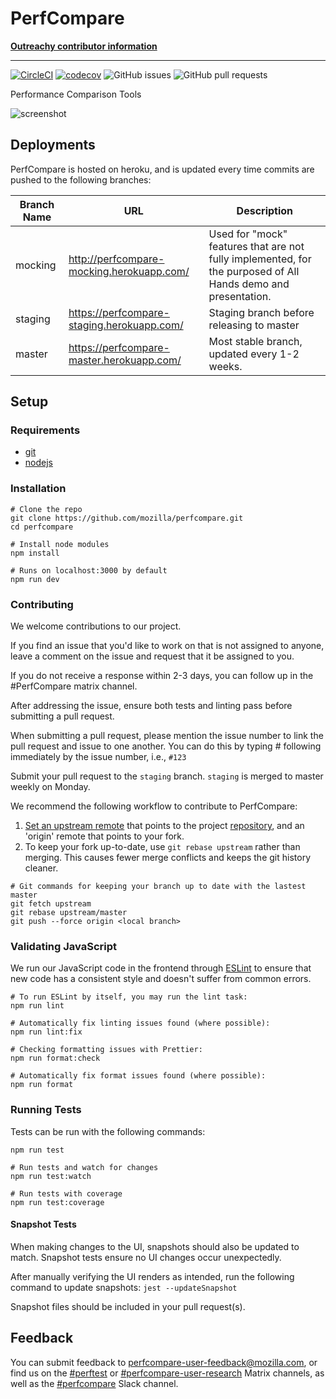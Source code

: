 # PerfCompare

**[Outreachy contributor information](https://docs.google.com/document/d/1NLKAR5B2Rc80lRUYWzU2ISrQCQhR4VsW5Qkz1hxE5n8/edit?usp=sharing)**
_____

[![CircleCI](https://circleci.com/gh/mozilla/perfcompare/tree/master.svg?style=shield)](https://circleci.com/gh/mozilla/perfcompare/tree/beta)
[![codecov](https://codecov.io/gh/mozilla/perfcompare/branch/master/graph/badge.svg?token=XHP440JFDQ)](https://codecov.io/gh/mozilla/perfcompare)
![GitHub issues](https://img.shields.io/github/issues/mozilla/perfcompare)
![GitHub pull requests](https://img.shields.io/github/issues-pr/mozilla/perfcompare)

Performance Comparison Tools

![screenshot](screenshot.png)

## Deployments

PerfCompare is hosted on heroku, and is updated every time commits are pushed to the following branches:

| Branch Name | URL                                        | Description                                                                                                   |
| ----------- | ------------------------------------------ | ------------------------------------------------------------------------------------------------------------- |
| mocking     | http://perfcompare-mocking.herokuapp.com/  | Used for "mock" features that are not fully implemented, for the purposed of All Hands demo and presentation. |
| staging     | https://perfcompare-staging.herokuapp.com/ | Staging branch before releasing to master                                                                     |
| master      | https://perfcompare-master.herokuapp.com/  | Most stable branch, updated every 1-2 weeks.                                                                  |

## Setup

### Requirements
- [git](https://git-scm.com/book/en/v2/Getting-Started-Installing-Git)
- [nodejs](https://nodejs.org/en/download/)

### Installation

```
# Clone the repo
git clone https://github.com/mozilla/perfcompare.git
cd perfcompare

# Install node modules
npm install

# Runs on localhost:3000 by default
npm run dev
```

### Contributing

We welcome contributions to our project.

If you find an issue that you'd like to work on that is not assigned to anyone, leave a comment on the issue and request that it be assigned to you.

If you do not receive a response within 2-3 days, you can follow up in the #PerfCompare matrix channel.

After addressing the issue, ensure both tests and linting pass before submitting a pull request.

When submitting a pull request, please mention the issue number to link the pull request and issue to one another. You can do this by typing # following immediately by the issue number, i.e., `#123`

Submit your pull request to the `staging` branch. `staging` is merged to master weekly on Monday.

We recommend the following workflow to contribute to PerfCompare:

1. [Set an upstream remote](https://docs.github.com/en/get-started/getting-started-with-git/managing-remote-repositories/) that points to the project [repository](https://github.com/mozilla/perfcompare.git), and an 'origin' remote that points to your fork.
2. To keep your fork up-to-date, use `git rebase upstream` rather than merging. This causes fewer merge conflicts and keeps the git history cleaner.

```
# Git commands for keeping your branch up to date with the lastest master
git fetch upstream
git rebase upstream/master
git push --force origin <local branch>
```

### Validating JavaScript

We run our JavaScript code in the frontend through [ESLint](https://eslint.org/) to ensure that new code has a consistent style and doesn't suffer from common errors.

```
# To run ESLint by itself, you may run the lint task:
npm run lint

# Automatically fix linting issues found (where possible):
npm run lint:fix

# Checking formatting issues with Prettier:
npm run format:check

# Automatically fix format issues found (where possible):
npm run format
```

### Running Tests

Tests can be run with the following commands:

```
npm run test

# Run tests and watch for changes
npm run test:watch

# Run tests with coverage
npm run test:coverage
```

#### Snapshot Tests

When making changes to the UI, snapshots should also be updated to match. Snapshot tests
ensure no UI changes occur unexpectedly.

After manually verifying the UI renders as intended, run the following command to update
snapshots:
`jest --updateSnapshot`

Snapshot files should be included in your pull request(s).

## Feedback

You can submit feedback to perfcompare-user-feedback@mozilla.com, or find us on the [#perftest](https://matrix.to/#/#perftest:mozilla.org) or [#perfcompare-user-research](https://matrix.to/#/#perfcompare-user-research:mozilla.org) Matrix channels, as well as the [#perfcompare](https://join.slack.com/share/enQtNDEwODYxNzEwMTE3MC1hZWM0NzkwZjZmYjkyNTBhNDRlYTIxNWMxNDMzNjQ1OWEwYmVhMDBmYjM4OWVlZDg4NjE5NWJhMmQ5NGFjMDll) Slack channel.
